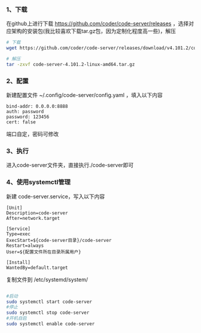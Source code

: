 ### 1、下载
在github上进行下载 https://github.com/coder/code-server/releases ，选择对应架构的安装包(我比较喜欢下载tar.gz包，因为定制化程度高一些)，解压
```bash
# 下载
wget https://github.com/coder/code-server/releases/download/v4.101.2/code-server-4.101.2-linux-amd64.tar.gz

# 解压
tar -zxvf code-server-4.101.2-linux-amd64.tar.gz

```
### 2、配置
新建配置文件 ~/.config/code-server/config.yaml ，填入以下内容
```
bind-addr: 0.0.0.0:8888
auth: password
password: 123456
cert: false
```
端口自定，密码可修改

### 3、执行
进入code-server文件夹，直接执行./code-server即可

### 4、使用systemctl管理
新建 code-server.service，写入以下内容
```
[Unit]
Description=code-server
After=network.target

[Service]
Type=exec
ExecStart=${code-server目录}/code-server
Restart=always
User=${配置文件所在目录所属用户}

[Install]
WantedBy=default.target
```

复制文件到 /etc/systemd/system/
```bash

#启动
sudo systemctl start code-server
#停止
sudo systemctl stop code-server
#开机自启
sudo systemctl enable code-server

```